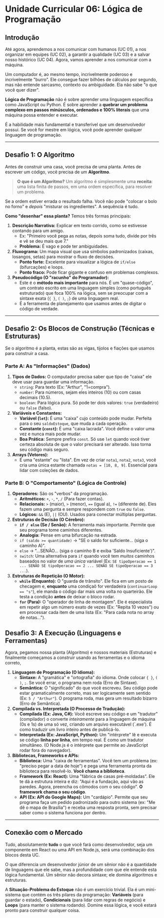 # Unidade Curricular 06: Lógica de Programação

## Introdução

Até agora, aprendemos a nos comunicar com humanos (UC 01), a nos organizar em equipes (UC 02), a garantir a qualidade (UC 03) e a salvar nosso histórico (UC 04). Agora, vamos aprender a nos comunicar com a máquina.

Um computador é, ao mesmo tempo, incrivelmente poderoso e incrivelmente "burro". Ele consegue fazer bilhões de cálculos por segundo, mas não entende sarcasmo, contexto ou ambiguidade. Ela não sabe "o que você quer dizer".

**Lógica de Programação** não é sobre aprender uma linguagem específica como JavaScript ou Python. É sobre aprender a **quebrar um problema complexo em passos minúsculos, ordenados e 100% literais** que uma máquina possa entender e executar.

É a habilidade mais fundamental e transferível que um desenvolvedor possui. Se você for mestre em lógica, você pode aprender qualquer linguagem de programação.

---

## Desafio 1: O Algoritmo

Antes de construir uma casa, você precisa de uma planta. Antes de escrever um código, você precisa de um **Algoritmo**.

> **O que é um Algoritmo?** Um algoritmo é simplesmente uma **receita**: uma lista finita de passos, em uma ordem específica, para resolver um problema.

Se a ordem estiver errada o resultado falha. Você não pode "colocar o bolo no forno" e *depois* "misturar os ingredientes". A sequência é tudo.

**Como "desenhar" essa planta?** Temos três formas principais:

1. **Descrição Narrativa:** Explicar em texto corrido, como se estivesse contando para um amigo.
    - Ex: "Primeiro você pega as notas, depois soma tudo, divide por três e vê se deu mais que 7."
    - **Problema:** É vago e pode ter ambiguidades.
2. **Fluxograma:** Um mapa visual que usa símbolos padronizados (caixas, losangos, setas) para mostrar o fluxo de decisões.
    - **Ponto forte:** Excelente para visualizar a lógica de `if/else` (bifurcações) e loops.
    - **Ponto fraco:** Pode ficar gigante e confuso em problemas complexos.
3. **Pseudocódigo (O "racunho" do Programador):**
    - Este é o **método mais importante** para nós. É um "quase-código", um contrato escrito em uma linguagem simples (como português estruturado) que foca 100% na lógica, sem se preocupar com a sintaxe exata (`{ }`, `( )`, `;`) de uma linguagem real.
    - É a ferramenta de planejamento que usamos antes de digitar o código de verdade.

---

## Desafio 2: Os Blocos de Construção (Técnicas e Estruturas)

Se o algoritmo é a planta, estas são as vigas, tijolos e fiações que usamos para construir a casa.

### Parte A: As "Informações" (Dados)

1. **Tipos de Dados:** O computador precisa saber que tipo de "caixa" ele deve usar para guardar uma informação.
    - `string`: Para texto (Ex: "Arthur", "1=compra").
    - `number`: Para números, sejam eles inteiros (10) ou com casas decimais (10.5).
    - `boolean`: Para lógica pura. Só pode ter dois valores: `true` (verdadeiro) ou `false` (falso).
2. **Variáveis e Constantes:**
    - **Variável (`let`):** É uma "caixa" cujo conteúdo pode mudar. Perfeita para o seu `saldoEstoque`, que muda a cada operação.
    - **Constante (`const`):** É uma "caixa lacrada". Você define o valor uma vez e nunca mais pode mudar.
    - **Boa Prática:** Sempre prefira `const`. Só use `let` quando você tiver certeza absoluta de que o valor precisará ser alterado. Isso torna seu código mais seguro.
3. **Arrays (Vetores):**
    - É uma "estante" ou "lista". Em vez de criar `nota1`, `nota2`, `nota3`, você cria uma única estante chamada `notas = [10, 8, 9]`. Essencial para lidar com coleções de dados.

### Parte B: O "Comportamento" (Lógica de Controle)

1. **Operadores:** São os "verbos" da programação.
    - **Aritméticos:** `+`, `-`, `*`, `/` (Para fazer contas).
    - **Relacionais:** `>` (maior), `>` (menor), `==` (igual a), `!=` (diferente de). Eles fazem uma pergunta e sempre respondem com `true` ou `false`.
    - **Lógicos:** `&&` (E), `||` (OU). Usados para conectar múltiplas perguntas.
2. **Estruturas de Decisão (O Cérebro):**
    - **`if / else` (Se / Senão):** A ferramenta mais importante. Permite que seu programa tome caminhos diferentes.
    - **Analogia:** Pense em uma bifurcação na estrada.
    - `if (saldo >= quantidade)` -> "SE o saldo for suficiente... (siga o caminho A)".
    - `else` -> "...SENÃO... (siga o caminho B e exiba 'Saldo Insuficiente')".
    - `switch`: Uma alternativa para `if` quando você tem *muitos* caminhos baseados no valor de *uma única* variável (Ex: `SE tipoOperacao == 1 ... SENÃO SE tipoOperacao == 2 ... SENÃO SE tipoOperacao == 3 ...`).
3. **Estruturas de Repetição (O Motor):**
    - **`while` (Enquanto):** O "guarda de trânsito". Ele fica em um posto de checagem e, **enquanto** uma condiçaõ for verdadeira (`continuarLoop == "s"`), ele manda o código dar mais uma volta no quarteirão. Ele testa a condição **antes** de deixar o bloco rodar.
    - **`for` (Para):** O "operador de linha de montagem". Ele é especialista em repetir algo um número exato de vezes (Ex: "Repita 10 vezes") ou em processar cada item de uma lista (Ex: "Para cada nota no array de notas...").

## Desafio 3: A Execução (Linguagens e Ferramentas)

Agora, pegamos nossa planta (Algoritmo) e nossos materiais (Estruturas) e finalmente começamos a construir usando as ferramentas e o idioma correto,

1. **Linguagem de Programação (O Idioma):**
    - **Sintaxe:** A "gramática" e "ortografia" do idioma. Onde colocar `{ }`, `( )`, `;`. Se você errar, o programa nem roda (Erro de Sintaxe).
    - **Semântica:** O "significado" do que você escreveu. Seu código pode estar gramaticalmente correto, mas ser logicamente sem sentido (Ex: `5 / "Arthur"`). O programa roda, mas gera um resultado bizarro (Erro de Semântica).
2. **Compilada vs. Interpretada (O Processo de Tradução):**
    - **Compilada (Ex: Java, C#):** Você escreve seu código e um "tradutor" (compilador) o converte *inteiramente* para a linguagem de máquina (0s e 1s) de uma só vez, criando um arquivo executável (`.exe'). É como traduzir um livro inteiro antes de publicá-lo.
    - **Interpretada (Ex: JavaScript, Python):** Um "intérprete" lê e executa se código **linha por linha**, em tempo real. É como um tradutor simultâneo. (O Node.js é o intérprete que permite ao JavaScript rodar fora do navegador).
3. **Bibliotecas, Frameworks e APIs:**
    - **Biblioteca:** Uma "caixa de ferramentas". Você tem um problema (ex: "preciso pegar a data de hoje") e pega uma ferramenta pronta da biblioteca para resolvê-lo. **Você chama a biblioteca**.
    - **Framework (Ex: React):** Uma "fábrica de casas pré-moldadas". Ele te dá a estrutura inteira e diz: "Aqui é a fundação, aqui vão as paredes. Agora, preencha os cômodos com o seu código". **O framework chama o seu código**.
    - **API (Ex: API do Google Maps):** Um "cardápio". Permite que seu programa faça um pedido padronizado para outro sistema (ex: "Me dê o mapa de Brasília") e receba uma resposta pronta, sem precisar saber como o sistema funciona por dentro.

---

## Conexão com o Mercado

Tudo, absolutamente **tudo** o que você fará como desenvolvedor, seja um componente em React ou uma API em Node.js, será uma combinação dos blocos desta UC.

O que diferencia um desenvolvedor júnior de um sênior não é a quantidade de linguagens que ele sabe, mas a profundidade com que ele entende esta lógica fundamental. Um sênior não decora sintaxe; ele domina algoritmos e estruturas.

A **Situação-Problema do Estoque** não é um exercício trivial. Ela é um mini-sistema que contém os três pilares da programação: **Variáveis** (para guardar o estado), **Condicionais** (para lidar com regras de negócio) e **Loops** (para manter o sistema rodando). Domine essa lógica, e você estará pronto para construir qualquer coisa.
